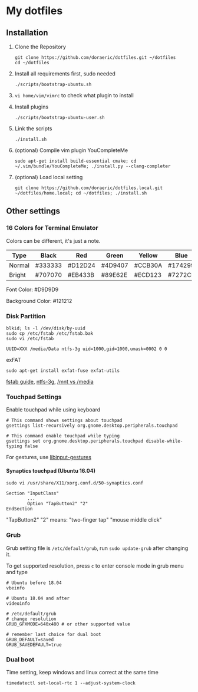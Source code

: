 # My dotfiles
## Installation
1. Clone the Repository
   ```
   git clone https://github.com/doraeric/dotfiles.git ~/dotfiles
   cd ~/dotfiles
   ```
2. Install all requirements first, sudo needed

    ```
    ./scripts/bootstrap-ubuntu.sh
    ```

3. `vi home/vim/vimrc` to check what plugin to install

4. Install plugins

    ```
    ./scripts/bootstrap-ubuntu-user.sh
    ```

5. Link the scripts

    ```
    ./install.sh
    ```

6. (optional) Compile vim plugin YouCompleteMe

   `sudo apt-get install build-essential cmake; cd ~/.vim/bundle/YouCompleteMe; ./install.py --clang-completer`

7. (optional) Load local setting

   `git clone https://github.com/doraeric/dotfiles.local.git ~/dotfiles/home.local; cd ~/dotfiles; ./install.sh`

## Other settings
### 16 Colors for Terminal Emulator
Colors can be different, it's just a note.

|Type  |Black  |Red    |Green  |Yellow |Blue   |Magenta|Cyan   |White  |
|-     |-      |-      |-      |-      |-      |-      |-      |-      |
|Normal|#333333|#D12D24|#4D9407|#CCB30A|#174299|#AD5799|#33BBC8|#BBBBBB|
|Bright|#707070|#EB433B|#89E62E|#ECD123|#7272CF|#C76BB1|#14F0F0|#FFFFFF|

Font Color: #D9D9D9

Background Color: #121212

### Disk Partition
```
blkid; ls -l /dev/disk/by-uuid
sudo cp /etc/fstab /etc/fstab.bak
sudo vi /etc/fstab
```
`UUID=XXX /media/Data ntfs-3g uid=1000,gid=1000,umask=0002 0 0`

exFAT

`sudo apt-get install exfat-fuse exfat-utils`

[fstab guide](http://www.linuxstall.com/fstab/),
[ntfs-3g](https://wiki.archlinux.org/index.php/NTFS-3G#Configuring),
[/mnt vs /media](https://askubuntu.com/questions/22215/why-have-both-mnt-and-media)

### Touchpad Settings
Enable touchpad while using keyboard

```
# This command shows settings about touchpad
gsettings list-recursively org.gnome.desktop.peripherals.touchpad

# This command enable touchpad while typing
gsettings set org.gnome.desktop.peripherals.touchpad disable-while-typing false
```

For gestures, use [libinput-gestures](https://github.com/bulletmark/libinput-gestures)

#### Synaptics touchpad (Ubuntu 16.04)
`sudo vi /usr/share/X11/xorg.conf.d/50-synaptics.conf`
```
Section "InputClass"
        ...
        Option "TapButton2" "2"
EndSection
```
"TapButton2" "2" means: "two-finger tap" "mouse middle click"

### Grub
Grub setting file is `/etc/default/grub`, run `sudo update-grub` after changing it.

To get supported resolution, press `c` to enter console mode in grub menu and type
```
# Ubuntu before 18.04
vbeinfo

# Ubuntu 18.04 and after
videoinfo
```

```
# /etc/default/grub
# change resolution
GRUB_GFXMODE=640x480 # or other supported value

# remember last choice for dual boot
GRUB_DEFAULT=saved
GRUB_SAVEDEFAULT=true
```

### Dual boot
Time setting, keep windows and linux correct at the same time

`timedatectl set-local-rtc 1 --adjust-system-clock`
